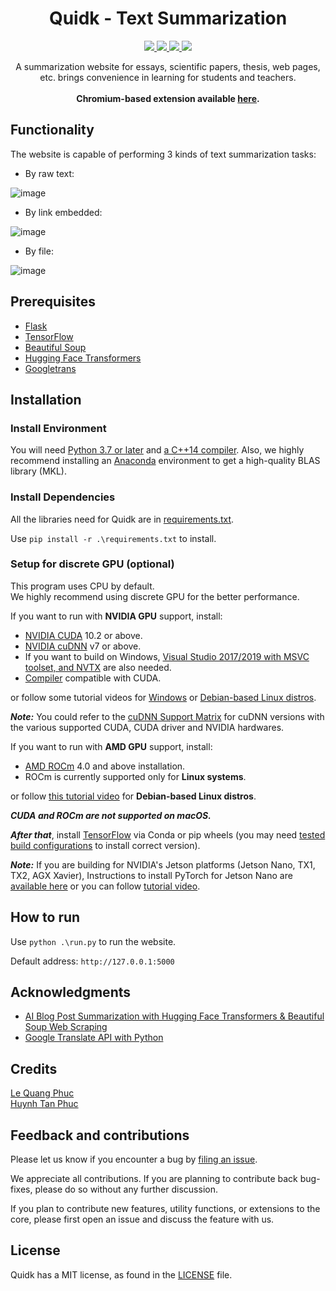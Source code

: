 <h1 align="center">
Quidk - Text Summarization
</h1>

<p align="center">
	<a href="https://github.com/lqphuc123/Quidk/actions/new">
		<img src="https://github.com/php-science/textrank/workflows/tests/badge.svg"/>
	</a>
	<a href="https://github.com/lqphuc123/Quidk">
		<img src="https://img.shields.io/badge/stable-2.1.0.4-orange" />
	</a>
	<a href="https://github.com/lqphuc123/Quidk/releases/tag/v2.1.0.4">
        	<img src="https://img.shields.io/badge/download-20-red"/>
	</a>
	<a href="https://github.com/lqphuc123/Quidk/blob/main/LICENSE">
        	<img src="https://img.shields.io/github/license/lqphuc123/Quidk"/>
    	</a>
</p>

<p align="center">
A summarization website for essays, scientific papers, thesis, web pages, etc. brings convenience in learning for students and teachers.</br>
</br>
<strong>Chromium-based extension available <a href="https://github.com/PL508/Quidk-extension">here</a>.</strong>
</p>

## Functionality

The website is capable of performing 3 kinds of text summarization tasks:

- By raw text:

![image](https://user-images.githubusercontent.com/58034112/177291521-63320156-36fa-4424-b2bb-fa48b544b0fc.png)

- By link embedded:

![image](https://user-images.githubusercontent.com/58034112/177291569-fe0a12cb-bd1f-4a40-9da4-432083fb5af9.png)

- By file:

![image](https://user-images.githubusercontent.com/58034112/177291616-099450b0-36b5-4272-908a-63ff29b5b52f.png)

## Prerequisites
- [Flask](https://flask.palletsprojects.com/en/2.1.x/)
- [TensorFlow](https://www.tensorflow.org/)
- [Beautiful Soup](https://realpython.com/beautiful-soup-web-scraper-python/)
- [Hugging Face Transformers](http://huggingface.co/docs/transformers)
- [Googletrans](https://py-googletrans.readthedocs.io/en/latest/)

## Installation

### Install Environment

You will need [Python 3.7 or later](https://www.python.org/downloads/) and [a C++14 compiler](https://osdn.net/projects/mingw/). Also, we highly recommend installing an [Anaconda](https://www.anaconda.com/distribution/#download-section) environment to get a high-quality BLAS library (MKL).

### Install Dependencies

All the libraries need for Quidk are in [requirements.txt](requirements.txt).</br>

Use `pip install -r .\requirements.txt` to install.

### Setup for discrete GPU (optional)

This program uses CPU by default. </br> We highly recommend using discrete GPU for the better performance.

If you want to run with **NVIDIA GPU** support, install:
- [NVIDIA CUDA](https://developer.nvidia.com/cuda-downloads) 10.2 or above.
- [NVIDIA cuDNN](https://developer.nvidia.com/cudnn) v7 or above.
- If you want to build on Windows, [Visual Studio 2017/2019 with MSVC toolset, and NVTX](https://visualstudio.microsoft.com/vs/older-downloads/) are also needed.
- [Compiler](https://gist.github.com/ax3l/9489132) compatible with CUDA.

or follow some tutorial videos for [Windows](https://youtu.be/hHWkvEcDBO0?t=50) or [Debian-based Linux distros](https://youtu.be/EFPxYotTwDI).

**_Note:_** You could refer to the [cuDNN Support Matrix](https://docs.nvidia.com/deeplearning/cudnn/pdf/cuDNN-Support-Matrix.pdf) for cuDNN versions with the various supported CUDA, CUDA driver and NVIDIA hardwares.

If you want to run with **AMD GPU** support, install:
- [AMD ROCm](https://rocmdocs.amd.com/en/latest/Installation_Guide/Installation-Guide.html) 4.0 and above installation.
- ROCm is currently supported only for **Linux systems**.

or follow [this tutorial video](https://youtu.be/efKjfBkjPlM) for **Debian-based Linux distros**.

**_CUDA and ROCm are not supported on macOS._**

**_After that_**, install [TensorFlow](https://www.tensorflow.org/hub/installation#use_with_tensorflow_2) via Conda or pip wheels (you may need [tested build configurations](https://www.tensorflow.org/install/source#gpu) to install correct version).

**_Note:_** If you are building for NVIDIA's Jetson platforms (Jetson Nano, TX1, TX2, AGX Xavier), Instructions to install PyTorch for Jetson Nano are [available here](https://devtalk.nvidia.com/default/topic/1049071/jetson-nano/pytorch-for-jetson-nano/) or you can follow [tutorial video](https://youtu.be/UiZaM-Wbc6A).

## How to run

Use `python .\run.py` to run the website.</br>

Default address: `http://127.0.0.1:5000`

## Acknowledgments
- [AI Blog Post Summarization with Hugging Face Transformers & Beautiful Soup Web Scraping](https://youtu.be/JctmnczWg0U)
- [Google Translate API with Python](https://www.youtube.com/watch?v=VIc_DDBpE7U)

## Credits
[Le Quang Phuc](https://www.facebook.com/phuc.lequang.9081/)</br>
[Huynh Tan Phuc](https://www.facebook.com/HtPuc)

## Feedback and contributions

Please let us know if you encounter a bug by [filing an issue](https://github.com/lqphuc123/Quidk/issues).

We appreciate all contributions. If you are planning to contribute back bug-fixes, please do so without any further discussion.

If you plan to contribute new features, utility functions, or extensions to the core, please first open an issue and discuss the feature with us.

## License

Quidk has a MIT license, as found in the [LICENSE](LICENSE) file.
